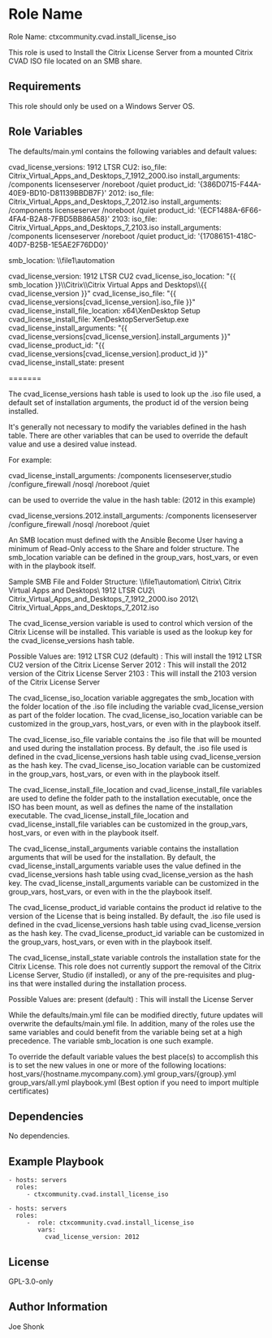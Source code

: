 Role Name
=========

Role Name: ctxcommunity.cvad.install_license_iso

This role is used to Install the Citrix License Server from a mounted Citrix CVAD ISO file
located on an SMB share.

Requirements
------------

This role should only be used on a Windows Server OS.

Role Variables
--------------

The defaults/main.yml contains the following variables and default values:

  cvad_license_versions:
    1912 LTSR CU2:
      iso_file: Citrix_Virtual_Apps_and_Desktops_7_1912_2000.iso
      install_arguments: /components licenseserver /noreboot /quiet
      product_id: '{386D0715-F44A-40E9-BD10-D81139BBDB7F}'
    2012:
      iso_file: Citrix_Virtual_Apps_and_Desktops_7_2012.iso
      install_arguments: /components licenseserver /noreboot /quiet
      product_id: '{ECF1488A-6F66-4FA4-B2A8-7FBD5BB86A58}'
    2103:
      iso_file: Citrix_Virtual_Apps_and_Desktops_7_2103.iso
      install_arguments: /components licenseserver /noreboot /quiet
      product_id: '{17086151-418C-40D7-B25B-1E5AE2F76DD0}'


  smb_location: \\\\file1\\automation

  cvad_license_version: 1912 LTSR CU2
  cvad_license_iso_location: "{{ smb_location }}\\\\Citrix\\\\Citrix Virtual Apps and Desktops\\\\{{ cvad_license_version }}"
  cvad_license_iso_file: "{{ cvad_license_versions[cvad_license_version].iso_file }}"
  cvad_license_install_file_location: x64\\XenDesktop Setup
  cvad_license_install_file: XenDesktopServerSetup.exe
  cvad_license_install_arguments: "{{ cvad_license_versions[cvad_license_version].install_arguments }}"
  cvad_license_product_id: "{{ cvad_license_versions[cvad_license_version].product_id }}"
  cvad_license_install_state: present

=======

The cvad_license_versions hash table is used to look up the .iso file used, a default set of installation arguments,
the product id of the version being installed.

It's generally not necessary to modify the variables defined in the hash table. There are other variables that can be used to
override the default value and use a desired value instead.

For example:

  cvad_license_install_arguments: /components licenseserver,studio /configure_firewall /nosql /noreboot /quiet

  can be used to override the value in the hash table:  (2012 in this example)

  cvad_license_versions.2012.install_arguments: /components licenseserver /configure_firewall /nosql /noreboot /quiet

An SMB location must defined with the Ansible Become User having a minimum of Read-Only access to the Share and folder structure.
The smb_location variable can be defined in the group_vars, host_vars, or even with in the playbook itself.

Sample SMB File and Folder Structure:
  \\\\file1\\automation\\
      Citrix\\
          Citrix Virtual Apps and Desktops\\
              1912 LTSR CU2\\
                  Citrix_Virtual_Apps_and_Desktops_7_1912_2000.iso
              2012\\
                  Citrix_Virtual_Apps_and_Desktops_7_2012.iso

The cvad_license_version variable is used to control which version of the Citrix License will be installed.
This variable is used as the lookup key for the cvad_license_versions hash table.

Possible Values are:
  1912 LTSR CU2   (default) : This will install the 1912 LTSR CU2 version of the Citrix License Server
  2012                      : This will install the 2012 version of the Citrix License Server
  2103                      : This will install the 2103 version of the Citrix License Server

The cvad_license_iso_location variable aggregates the smb_location with the folder location of the .iso file
including the variable cvad_license_version as part of the folder location. The cvad_license_iso_location
variable can be customized in the group_vars, host_vars, or even with in the playbook itself.

The cvad_license_iso_file variable contains the .iso file that will be mounted and used during the installation process.
By default, the .iso file used is defined in the cvad_license_versions hash table using cvad_license_version
as the hash key. The cvad_license_iso_location variable can be customized in the group_vars, host_vars, or even with in the
playbook itself.

The cvad_license_install_file_location and cvad_license_install_file variables are used to define the
folder path to the installation executable, once the ISO has been mount, as well as defines the name of the installation
executable. The cvad_license_install_file_location and cvad_license_install_file variables can be customized
in the group_vars, host_vars, or even with in the playbook itself.

The cvad_license_install_arguments variable contains the installation arguments that will be used for the
installation. By default, the cvad_license_install_arguments variable uses the value defined in the
cvad_license_versions hash table using cvad_license_version as the hash key.
The cvad_license_install_arguments variable can be customized in the group_vars, host_vars, or even with in the
the playbook itself.

The cvad_license_product_id variable contains the product id relative to the version of the License
that is being installed. By default, the .iso file used is defined in the cvad_license_versions hash table using
cvad_license_version as the hash key. The cvad_license_product_id variable can be customized
in the group_vars, host_vars, or even with in the playbook itself.

The cvad_license_install_state variable controls the installation state for the Citrix License.  This
role does not currently support the removal of the Citrix License Server, Studio (if installed), or any of the
pre-requisites and plug-ins that were installed during the installation process.

Possible Values are:
  present         (default) : This will install the License Server

While the defaults/main.yml file can be modified directly, future updates will
overwrite the defaults/main.yml file.  In addition, many of the roles use the same
variables and could benefit from the variable being set at a high precedence.
The variable smb_location is one such example.

To override the default variable values the best place(s) to accomplish this is
to set the new values in one or more of the following locations:
  host_vars/{hostname.mycompany.com}.yml
  group_vars/{group}.yml
  group_vars/all.yml
  playbook.yml (Best option if you need to import multiple certificates)

Dependencies
------------

No dependencies.

Example Playbook
----------------

    - hosts: servers
      roles:
         - ctxcommunity.cvad.install_license_iso

    - hosts: servers
      roles:
         -  role: ctxcommunity.cvad.install_license_iso
            vars:
              cvad_license_version: 2012

License
-------

GPL-3.0-only

Author Information
------------------

Joe Shonk
